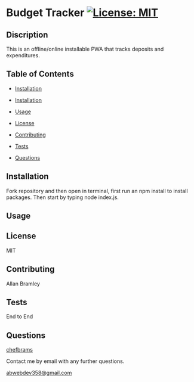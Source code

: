 # Budget Tracker [![License: MIT](https://img.shields.io/badge/License-MIT-yellow.svg)](https://opensource.org/licenses/MIT)
        
## Discription 
This is an offline/online installable PWA that tracks deposits and expenditures.
        
## Table of Contents 
* [Installation](#Installation)
        
* [Installation](#Installation)
        
* [Usage](#Usage)
        
* [License](#License)
        
* [Contributing](#Contributing)
        
* [Tests](#Tests)
        
* [Questions](#Questions)
        
## Installation 
Fork repository and then open in terminal, first run an npm install to install packages.  Then start by typing node index.js.
        
## Usage 

        
## License 
MIT
        
## Contributing 
Allan Bramley
        
## Tests 
End to End
        
## Questions 
[chefbrams](https://github.com/chefbrams)
         
Contact me by email with any further questions.
        
abwebdev358@gmail.com  

        